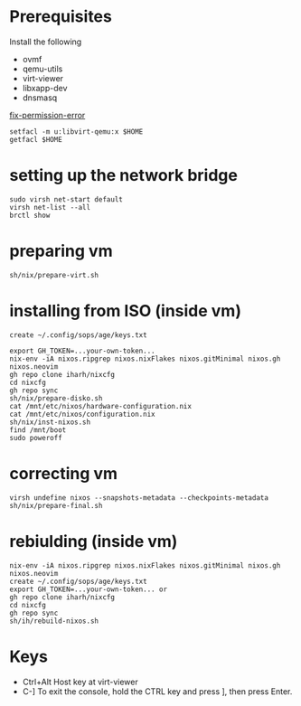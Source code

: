 # Prerequisites

Install the following
* ovmf
* qemu-utils
* virt-viewer
* libxapp-dev
* dnsmasq

[fix-permission-error](https://askubuntu.com/questions/722034/permission-error-in-virtual-machine-manager)

```
setfacl -m u:libvirt-qemu:x $HOME
getfacl $HOME
```

# setting up the network bridge

```
sudo virsh net-start default
virsh net-list --all
brctl show
```

# preparing vm

```
sh/nix/prepare-virt.sh
```

# installing from ISO (inside vm)
```
create ~/.config/sops/age/keys.txt

export GH_TOKEN=...your-own-token...
nix-env -iA nixos.ripgrep nixos.nixFlakes nixos.gitMinimal nixos.gh nixos.neovim
gh repo clone iharh/nixcfg
cd nixcfg
gh repo sync
sh/nix/prepare-disko.sh
cat /mnt/etc/nixos/hardware-configuration.nix
cat /mnt/etc/nixos/configuration.nix
sh/nix/inst-nixos.sh
find /mnt/boot
sudo poweroff
```

# correcting vm 
```
virsh undefine nixos --snapshots-metadata --checkpoints-metadata
sh/nix/prepare-final.sh
```

# rebiulding (inside vm)
```
nix-env -iA nixos.ripgrep nixos.nixFlakes nixos.gitMinimal nixos.gh nixos.neovim
create ~/.config/sops/age/keys.txt
export GH_TOKEN=...your-own-token... or 
gh repo clone iharh/nixcfg
cd nixcfg
gh repo sync
sh/ih/rebuild-nixos.sh
```

# Keys

* Ctrl+Alt  Host key at virt-viewer
* C-]       To exit the console, hold the CTRL key and press ], then press Enter.
